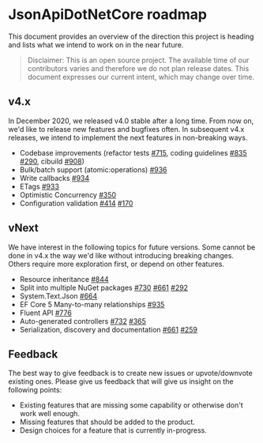 # JsonApiDotNetCore roadmap

This document provides an overview of the direction this project is heading and lists what we intend to work on in the near future.

> Disclaimer: This is an open source project. The available time of our contributors varies and therefore we do not plan release dates. This document expresses our current intent, which may change over time.

## v4.x
In December 2020, we released v4.0 stable after a long time. From now on, we'd like to release new features and bugfixes often.
In subsequent v4.x releases, we intend to implement the next features in non-breaking ways.

- Codebase improvements (refactor tests [#715](https://github.com/json-api-dotnet/JsonApiDotNetCore/issues/715), coding guidelines [#835](https://github.com/json-api-dotnet/JsonApiDotNetCore/issues/835) [#290](https://github.com/json-api-dotnet/JsonApiDotNetCore/issues/290), cibuild [#908](https://github.com/json-api-dotnet/JsonApiDotNetCore/issues/908))
- Bulk/batch support (atomic:operations) [#936](https://github.com/json-api-dotnet/JsonApiDotNetCore/issues/936)
- Write callbacks [#934](https://github.com/json-api-dotnet/JsonApiDotNetCore/issues/934)
- ETags [#933](https://github.com/json-api-dotnet/JsonApiDotNetCore/issues/933)
- Optimistic Concurrency [#350](https://github.com/json-api-dotnet/JsonApiDotNetCore/issues/350)
- Configuration validation [#414](https://github.com/json-api-dotnet/JsonApiDotNetCore/issues/414) [#170](https://github.com/json-api-dotnet/JsonApiDotNetCore/issues/170)

## vNext
We have interest in the following topics for future versions.
Some cannot be done in v4.x the way we'd like without introducing breaking changes.
Others require more exploration first, or depend on other features.

- Resource inheritance [#844](https://github.com/json-api-dotnet/JsonApiDotNetCore/issues/844)
- Split into multiple NuGet packages [#730](https://github.com/json-api-dotnet/JsonApiDotNetCore/issues/730) [#661](https://github.com/json-api-dotnet/JsonApiDotNetCore/issues/661) [#292](https://github.com/json-api-dotnet/JsonApiDotNetCore/issues/292)
- System.Text.Json [#664](https://github.com/json-api-dotnet/JsonApiDotNetCore/issues/664)
- EF Core 5 Many-to-many relationships [#935](https://github.com/json-api-dotnet/JsonApiDotNetCore/issues/935)
- Fluent API [#776](https://github.com/json-api-dotnet/JsonApiDotNetCore/issues/776)
- Auto-generated controllers [#732](https://github.com/json-api-dotnet/JsonApiDotNetCore/issues/732) [#365](https://github.com/json-api-dotnet/JsonApiDotNetCore/issues/365)
- Serialization, discovery and documentation [#661](https://github.com/json-api-dotnet/JsonApiDotNetCore/issues/661) [#259](https://github.com/json-api-dotnet/JsonApiDotNetCore/issues/259)

## Feedback

The best way to give feedback is to create new issues or upvote/downvote existing ones.
Please give us feedback that will give us insight on the following points:

* Existing features that are missing some capability or otherwise don't work well enough.
* Missing features that should be added to the product.
* Design choices for a feature that is currently in-progress.
